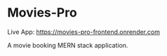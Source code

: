 # Movies-Pro

Live App: https://movies-pro-frontend.onrender.com

A movie booking MERN stack application.


